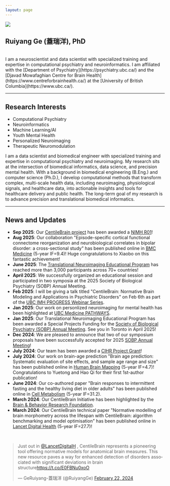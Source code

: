 ```yaml
---
layout: page
---
```


<img src="https://ruiyangge.github.io/ruiyangge.jpg" class="floatpic">

## Ruiyang Ge (蓋瑞洋), PhD
<br>
I am a neuroscientist and data scientist with specialized training and expertise in computational psychiatry and neuroinformatics. I am affiliated with the [Department of Psychiatry](https://psychiatry.ubc.ca/) and the [Djavad Mowafaghian Centre for Brain Health](https://www.centreforbrainhealth.ca/) at the [University of British Columbia](https://www.ubc.ca/).
<br>

---

## Research Interests
- Computational Psychiatry
- Neuroinformatics
- Machine Learning/AI
- Youth Mental Health
- Personalized Neuroimaging
- Therapeutic Neuromodulation

I am a data scientist and biomedical engineer with specialized training and expertise in computational psychiatry and neuroimaging. My research sits at the intersection of biomedical informatics, data science, and precision mental health. With a background in biomedical engineering (B.Eng.) and computer science (Ph.D.), I develop computational methods that transform complex, multi-scale health data, including neuroimaging, physiological signals, and healthcare data, into actionable insights and tools for healthcare delivery and public health. The long-term goal of my research is to advance precision and translational biomedical informatics.


---

## News and Updates

- **Sep 2025**: Our [CentileBrain project](https://centilebrain.org/) has been awarded a [NIMH R01](https://taggs.hhs.gov/Detail/AwardDetail?arg_AwardNum=R01MH134962&arg_ProgOfficeCode=134)! 
- **Aug 2025**: Our collaboration "Episode-specific cortical functional connectome reorganization and neurobiological correlates in bipolar disorder: a cross-sectional study" has been published online in [BMC Medicine](https://link.springer.com/article/10.1186/s12916-025-04277-7) (5-year IF=9.4)! Huge congratulations to Xiaobo on this fantastic achievement!
- **June 2025**: The [Translational Neuroimaging Educational Program](https://www.translational-neuro.org/) has reached more than 3,000 participants across 70+ countries! 
- **April 2025**: We successfully organized an educational session and participated in two symposia at the 2025 Society of Biological Psychiatry (SOBP) Annual Meeting.
- **Feb 2025**: I will be giving a talk titled "CentileBrain: Normative Brain Modeling and Applications in Psychiatric Disorders" on Feb 6th as part of the [UBC IMH PROGRESS Webinar Series](https://psychiatry.ubc.ca/centilebrain-normative-brain-modeling-and-applications-in-psychiatric-disorders/).
- **Jan 2025**: Our work on personlized neuroimaging for mental health has been highlighted at [UBC Medicine PATHWAYS](https://pathwaysmagazine.med.ubc.ca/snapshots/personalized-solutions-for-youth-mental-health).
- **Jan 2025**: Our Translational Neuroimaging Educational Program has been awarded a Special Projects Funding for the [Society of Biological Psychiatry (SOBP) Annual Meeting](https://sobp.org/2025-sobp-annual-meeting/). See you in Toronto in April 2025!
- **Dec 2024**: We are pleased to announce that two of our symposium proposals have been successfully accepted for 2025 [SOBP Annual Meeting](https://sobp.org/2025-sobp-annual-meeting/)!
- **July 2024**: Our team has been awarded a [CIHR Project Grant](https://webapps.cihr-irsc.gc.ca/decisions/p/project_details.html?applId=501144&lang=en)!
- **July 2024**: Our work on brain-age prediction "Brain age prediction: Systematic evaluation of site effects, and sample age range and size" has been published online in [Human Brain Mapping](https://onlinelibrary.wiley.com/doi/full/10.1002/hbm.26768) (5-year IF=4.7)! Congratulations to Yuetong and Hao Qi for their first 1st-author publication!
- **June 2024**: Our co-authored paper "Brain responses to intermittent fasting and the healthy living diet in older adults" has been published online in [Cell Metabolism](https://www.cell.com/cell-metabolism/fulltext/S1550-4131(24)00225-0) (5-year IF=31.2).
- **March 2024**: Our CentileBrain Initiative has been highlighted by the [Brain & Behavior Research Foundation](https://bbrfoundation.org/content/imaging-based-normative-model-healthy-brain-promises-significantly-advance-mental-illness).
- **March 2024**: Our CentileBrain technical paper "Normative modelling of brain morphometry across the lifespan with CentileBrain: algorithm benchmarking and model optimisation" has been published online in [Lancet Digital Health](https://www.thelancet.com/journals/landig/article/PIIS2589-7500(23)00250-9/fulltext?goal=0_fb7d503c0e-6575838914-162581909) (5-year IF=27.7)!



<br>
<blockquote class="twitter-tweet"><p lang="en" dir="ltr">Just out in <a href="https://twitter.com/LancetDigitalH?ref_src=twsrc%5Etfw">@LancetDigitalH</a> , CentileBrain represents a pioneering tool offering normative models for anatomical brain measures. This new resource paves a way for enhanced detection of disorders associated with significant deviations in brain structure<a href="https://t.co/E0FBNu0xoO">https://t.co/E0FBNu0xoO</a></p>&mdash; GeRuiyang-蓋瑞洋 (@RuiyangGe) <a href="https://twitter.com/RuiyangGe/status/1760781807799378253?ref_src=twsrc%5Etfw">February 22, 2024</a></blockquote> <script async src="https://platform.twitter.com/widgets.js" charset="utf-8"></script>

<br>
<div id="map-container" style="width: 30%; height: 0; padding-bottom: 56%; justify-content: center; position: relative;">
<script type='text/javascript' id='mapmyvisitors' src='https://mapmyvisitors.com/map.js?cl=b4f4dc&w=600&t=t&d=Iq16MNdcJ8wWlM01KA6krWGFhnd905lzoJ2F68uZa-Q&co=2d78ad&cmo=3acc3a&cmn=ff5353&ct=ffffff'></script>
</div>

<br>
